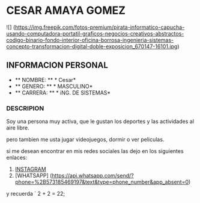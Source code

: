 # CESAR AMAYA GOMEZ
![] (https://img.freepik.com/fotos-premium/pirata-informatico-capucha-usando-computadora-portatil-graficos-negocios-creativos-abstractos-codigo-binario-fondo-interior-oficina-borrosa-ingenieria-sistemas-concepto-transformacion-digital-doble-exposicion_670147-16101.jpg)
## INFORMACION PERSONAL 

* ** NOMBRE: ** * Cesar*
* ** GENERO: ** * MASCULINO*
* ** CARRERA: ** * iNG. DE SISTEMAS*
### DESCRIPION
Soy una persona muy activa, que le gustan los deportes y las actividades al aire libre.

pero tambien me usta jugar videojuegos, dormir o ver peliculas.

si me desean encontrar en mis redes sociales las dejo en los siguientes enlaces:

1. [INSTAGRAM](https://instagram.com/cesar_am01?igshid=MzRlODBiNWFlZA==)
2. [WHATSAPP] (https://api.whatsapp.com/send/?phone=%2B573185469197&text&type=phone_number&app_absent=0)


y recuerda
` 2 + 2 = 22;





